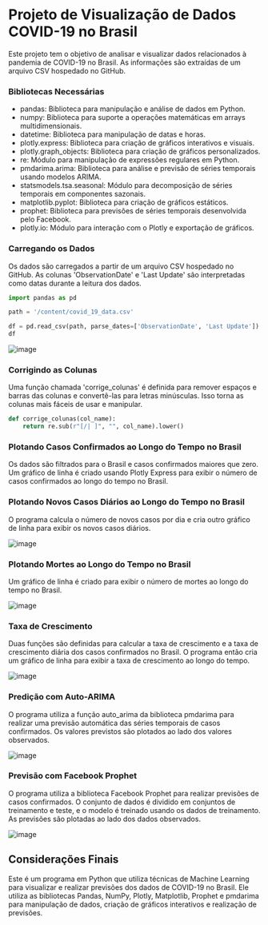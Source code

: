 # Projeto de Visualização de Dados COVID-19 no Brasil

Este projeto tem o objetivo de analisar e visualizar dados relacionados à pandemia de COVID-19 no Brasil. As informações são extraídas de um arquivo CSV hospedado no GitHub.

### Bibliotecas Necessárias

- pandas: Biblioteca para manipulação e análise de dados em Python.
- numpy: Biblioteca para suporte a operações matemáticas em arrays multidimensionais.
- datetime: Biblioteca para manipulação de datas e horas.
- plotly.express: Biblioteca para criação de gráficos interativos e visuais.
- plotly.graph_objects: Biblioteca para criação de gráficos personalizados.
- re: Módulo para manipulação de expressões regulares em Python.
- pmdarima.arima: Biblioteca para análise e previsão de séries temporais usando modelos ARIMA.
- statsmodels.tsa.seasonal: Módulo para decomposição de séries temporais em componentes sazonais.
- matplotlib.pyplot: Biblioteca para criação de gráficos estáticos.
- prophet: Biblioteca para previsões de séries temporais desenvolvida pelo Facebook.
- plotly.io: Módulo para interação com o Plotly e exportação de gráficos.

### Carregando os Dados

Os dados são carregados a partir de um arquivo CSV hospedado no GitHub. As colunas 'ObservationDate' e 'Last Update' são interpretadas como datas durante a leitura dos dados.

```python
import pandas as pd

path = '/content/covid_19_data.csv'

df = pd.read_csv(path, parse_dates=['ObservationDate', 'Last Update'])
df
```

![image](https://github.com/user-attachments/assets/a26b9704-0e47-483c-953a-b7ef16a2e94f)


### Corrigindo as Colunas

Uma função chamada 'corrige_colunas' é definida para remover espaços e barras das colunas e convertê-las para letras minúsculas. Isso torna as colunas mais fáceis de usar e manipular.

```python
def corrige_colunas(col_name):
    return re.sub(r"[/| ]", "", col_name).lower()
```

### Plotando Casos Confirmados ao Longo do Tempo no Brasil

Os dados são filtrados para o Brasil e casos confirmados maiores que zero. Um gráfico de linha é criado usando Plotly Express para exibir o número de casos confirmados ao longo do tempo no Brasil.

### Plotando Novos Casos Diários ao Longo do Tempo no Brasil

O programa calcula o número de novos casos por dia e cria outro gráfico de linha para exibir os novos casos diários.

![image](https://github.com/user-attachments/assets/c3b93393-0695-4db1-a4b8-25cc28475989)


### Plotando Mortes ao Longo do Tempo no Brasil

Um gráfico de linha é criado para exibir o número de mortes ao longo do tempo no Brasil.

![image](https://github.com/user-attachments/assets/7ec13a30-72cd-4f1d-941c-f9cffc051dcf)


### Taxa de Crescimento

Duas funções são definidas para calcular a taxa de crescimento e a taxa de crescimento diária dos casos confirmados no Brasil. O programa então cria um gráfico de linha para exibir a taxa de crescimento ao longo do tempo.

![image](https://github.com/user-attachments/assets/d04c5fd9-bbf0-4a91-8f50-7ba8f6d7c696)

### Predição com Auto-ARIMA

O programa utiliza a função auto_arima da biblioteca pmdarima para realizar uma previsão automática das séries temporais de casos confirmados. Os valores previstos são plotados ao lado dos valores observados.

![image](https://github.com/user-attachments/assets/c06772e2-4dd0-4c47-bc4c-b37652f1f898)


### Previsão com Facebook Prophet

O programa utiliza a biblioteca Facebook Prophet para realizar previsões de casos confirmados. O conjunto de dados é dividido em conjuntos de treinamento e teste, e o modelo é treinado usando os dados de treinamento. As previsões são plotadas ao lado dos dados observados.

![image](https://github.com/user-attachments/assets/55278dda-b3c8-4761-b2fe-6f06ac42b577)

## Considerações Finais

Este é um programa em Python que utiliza técnicas de Machine Learning para visualizar e realizar previsões dos dados de COVID-19 no Brasil. Ele utiliza as bibliotecas Pandas, NumPy, Plotly, Matplotlib, Prophet e pmdarima para manipulação de dados, criação de gráficos interativos e realização de previsões.



